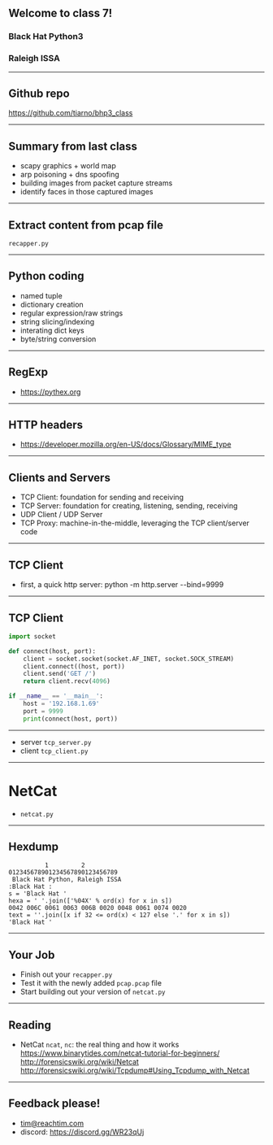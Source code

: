 ## Welcome to class 7!

### Black Hat Python3 

### Raleigh ISSA

---

## Github repo

https://github.com/tiarno/bhp3_class

---

## Summary from last class

- scapy graphics + world map
- arp poisoning + dns spoofing
- building images from packet capture streams
- identify faces in those captured images

---

## Extract content from pcap file

`recapper.py`

---

## Python coding

- named tuple
- dictionary creation
- regular expression/raw strings
- string slicing/indexing
- interating dict keys
- byte/string conversion

---

## RegExp

- https://pythex.org


---

## HTTP headers
- https://developer.mozilla.org/en-US/docs/Glossary/MIME_type

---

## Clients and Servers

- TCP Client: foundation for sending and receiving
- TCP Server: foundation for creating, listening, sending, receiving
- UDP Client / UDP Server
- TCP Proxy: machine-in-the-middle, leveraging the TCP client/server code

---

## TCP Client

- first, a quick http server: python -m http.server --bind=9999

---

## TCP Client

```python
import socket

def connect(host, port):
    client = socket.socket(socket.AF_INET, socket.SOCK_STREAM)
    client.connect((host, port))
    client.send('GET /')
    return client.recv(4096)

if __name__ == '__main__':
    host = '192.168.1.69'
    port = 9999
    print(connect(host, port))
```

---

- server `tcp_server.py`
- client `tcp_client.py`


--- 

# NetCat

- `netcat.py`

---

## Hexdump

```
          1         2
012345678901234567890123456789
 Black Hat Python, Raleigh ISSA
:Black Hat :
s = 'Black Hat '
hexa = ' '.join(['%04X' % ord(x) for x in s])
0042 006C 0061 0063 006B 0020 0048 0061 0074 0020
text = ''.join([x if 32 <= ord(x) < 127 else '.' for x in s])
'Black Hat '
```


---

## Your Job

- Finish out your `recapper.py`
- Test it with the newly added `pcap.pcap` file
- Start building out your version of `netcat.py`

---

## Reading

- NetCat `ncat`, `nc`: the real thing and how it works
  https://www.binarytides.com/netcat-tutorial-for-beginners/
  http://forensicswiki.org/wiki/Netcat
  http://forensicswiki.org/wiki/Tcpdump#Using_Tcpdump_with_Netcat

---

## Feedback please!

- tim@reachtim.com
- discord: https://discord.gg/WR23qUj

 